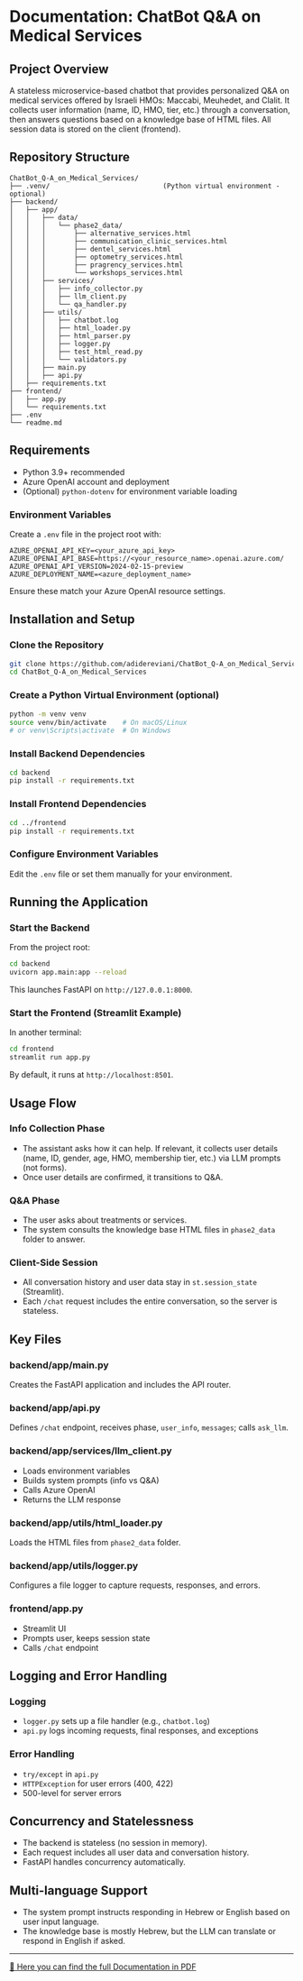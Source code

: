 # Documentation: ChatBot Q&A on Medical Services

## Project Overview
A stateless microservice-based chatbot that provides personalized Q&A on medical services offered by Israeli HMOs: Maccabi, Meuhedet, and Clalit. It collects user information (name, ID, HMO, tier, etc.) through a conversation, then answers questions based on a knowledge base of HTML files. All session data is stored on the client (frontend).

## Repository Structure
```text
ChatBot_Q-A_on_Medical_Services/
├── .venv/                            (Python virtual environment - optional)
├── backend/
│   ├── app/
│   │   ├── data/
│   │   │   └── phase2_data/
│   │   │       ├── alternative_services.html
│   │   │       ├── communication_clinic_services.html
│   │   │       ├── dentel_services.html
│   │   │       ├── optometry_services.html
│   │   │       ├── pragrency_services.html
│   │   │       └── workshops_services.html
│   │   ├── services/
│   │   │   ├── info_collector.py
│   │   │   ├── llm_client.py
│   │   │   └── qa_handler.py
│   │   ├── utils/
│   │   │   ├── chatbot.log
│   │   │   ├── html_loader.py
│   │   │   ├── html_parser.py
│   │   │   ├── logger.py
│   │   │   ├── test_html_read.py
│   │   │   └── validators.py
│   │   ├── main.py
│   │   ├── api.py
│   ├── requirements.txt
├── frontend/
│   ├── app.py
│   └── requirements.txt
├── .env
└── readme.md
```

## Requirements
- Python 3.9+ recommended
- Azure OpenAI account and deployment
- (Optional) `python-dotenv` for environment variable loading

### Environment Variables
Create a `.env` file in the project root with:
```text
AZURE_OPENAI_API_KEY=<your_azure_api_key>
AZURE_OPENAI_API_BASE=https://<your_resource_name>.openai.azure.com/
AZURE_OPENAI_API_VERSION=2024-02-15-preview
AZURE_DEPLOYMENT_NAME=<azure_deployment_name>
```
Ensure these match your Azure OpenAI resource settings.

## Installation and Setup

### Clone the Repository
```bash
git clone https://github.com/adidereviani/ChatBot_Q-A_on_Medical_Services.git
cd ChatBot_Q-A_on_Medical_Services
```

### Create a Python Virtual Environment (optional)
```bash
python -m venv venv
source venv/bin/activate    # On macOS/Linux
# or venv\Scripts\activate  # On Windows
```

### Install Backend Dependencies
```bash
cd backend
pip install -r requirements.txt
```

### Install Frontend Dependencies
```bash
cd ../frontend
pip install -r requirements.txt
```

### Configure Environment Variables
Edit the `.env` file or set them manually for your environment.

## Running the Application

### Start the Backend
From the project root:
```bash
cd backend
uvicorn app.main:app --reload
```
This launches FastAPI on `http://127.0.0.1:8000`.

### Start the Frontend (Streamlit Example)
In another terminal:
```bash
cd frontend
streamlit run app.py
```
By default, it runs at `http://localhost:8501`.

## Usage Flow

### Info Collection Phase
- The assistant asks how it can help. If relevant, it collects user details (name, ID, gender, age, HMO, membership tier, etc.) via LLM prompts (not forms).
- Once user details are confirmed, it transitions to Q&A.

### Q&A Phase
- The user asks about treatments or services.
- The system consults the knowledge base HTML files in `phase2_data` folder to answer.

### Client-Side Session
- All conversation history and user data stay in `st.session_state` (Streamlit).
- Each `/chat` request includes the entire conversation, so the server is stateless.

## Key Files

### backend/app/main.py
Creates the FastAPI application and includes the API router.

### backend/app/api.py
Defines `/chat` endpoint, receives phase, `user_info`, `messages`; calls `ask_llm`.

### backend/app/services/llm_client.py
- Loads environment variables
- Builds system prompts (info vs Q&A)
- Calls Azure OpenAI
- Returns the LLM response

### backend/app/utils/html_loader.py
Loads the HTML files from `phase2_data` folder.

### backend/app/utils/logger.py
Configures a file logger to capture requests, responses, and errors.

### frontend/app.py
- Streamlit UI
- Prompts user, keeps session state
- Calls `/chat` endpoint

## Logging and Error Handling

### Logging
- `logger.py` sets up a file handler (e.g., `chatbot.log`)
- `api.py` logs incoming requests, final responses, and exceptions

### Error Handling
- `try/except` in `api.py`
- `HTTPException` for user errors (400, 422)
- 500-level for server errors

## Concurrency and Statelessness
- The backend is stateless (no session in memory).
- Each request includes all user data and conversation history.
- FastAPI handles concurrency automatically.

## Multi-language Support
- The system prompt instructs responding in Hebrew or English based on user input language.
- The knowledge base is mostly Hebrew, but the LLM can translate or respond in English if asked.
_______________
[📄 Here you can find the full Documentation in PDF](ChatBot.pdf)


